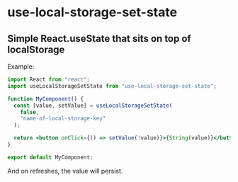 # use-local-storage-set-state

## Simple React.useState that sits on top of localStorage

Example:

```jsx
import React from "react";
import useLocalStorageSetState from "use-local-storage-set-state";

function MyComponent() {
  const [value, setValue] = useLocalStorageSetState(
    false,
    "name-of-local-storage-key"
  );

  return <button onClick={() => setValue(!value)}>{String(value)}</button>;
}

export default MyComponent;
```

And on refreshes, the value will persist.
